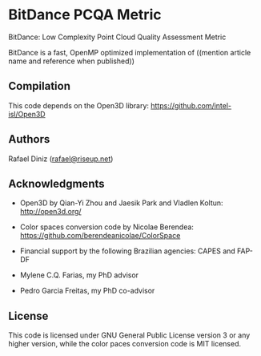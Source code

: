 # BitDance PCQA Metric

BitDance: Low Complexity Point Cloud Quality Assessment Metric

BitDance is a fast, OpenMP optimized implementation of ((mention article name and reference when published))

## Compilation

This code depends on the Open3D library: https://github.com/intel-isl/Open3D

## Authors

Rafael Diniz (rafael@riseup.net)


## Acknowledgments

- Open3D by Qian-Yi Zhou and Jaesik Park and Vladlen Koltun: http://open3d.org/

- Color spaces conversion code by Nicolae Berendea: https://github.com/berendeanicolae/ColorSpace

- Financial support by the following Brazilian agencies: CAPES and FAP-DF

- Mylene C.Q. Farias, my PhD advisor

- Pedro Garcia Freitas, my PhD co-advisor

## License

This code is licensed under GNU General Public License version 3 or any higher version, while the
color paces conversion code is MIT licensed.
